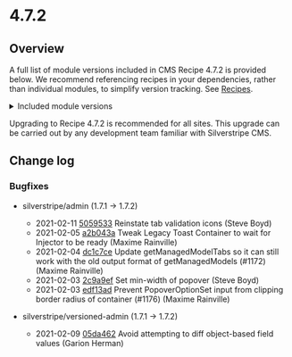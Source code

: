 # 4.7.2

## Overview

A full list of module versions included in CMS Recipe 4.7.2 is provided below. We recommend referencing recipes in your dependencies, rather than individual modules, to simplify version tracking. See [Recipes](/getting_started/).

<details>
<summary>Included module versions</summary>

| Module | Version |
| ------ | ------- |
| silverstripe/admin | **1.7.2** |
| silverstripe/asset-admin | 1.7.1 |
| silverstripe/assets | 1.7.0 |
| silverstripe/campaign-admin | 1.7.1 |
| silverstripe/cms | 4.7.1 |
| silverstripe/config | 1.1.0 |
| silverstripe/errorpage | 1.7.0 |
| silverstripe/framework | 4.7.2 |
| silverstripe/graphql | 3.4.1 |
| silverstripe/mimevalidator | 2.1.1 |
| silverstripe/reports | 4.7.0 |
| silverstripe/siteconfig | 4.7.0 |
| silverstripe/versioned |1.7.1 |
| silverstripe/versioned-admin | **1.7.2** |

</details>

Upgrading to Recipe 4.7.2 is recommended for all sites. This upgrade can be carried out by any development team familiar with Silverstripe CMS.

<!--- Changes below this line will be automatically regenerated -->
<!-- markdownlint-disable proper-names enhanced-proper-names -->

## Change log

### Bugfixes

- silverstripe/admin (1.7.1 -&gt; 1.7.2)
  - 2021-02-11 [5059533](https://github.com/silverstripe/silverstripe-admin/commit/5059533971fa87e32d2caf23770814e40e1d5812) Reinstate tab validation icons (Steve Boyd)
  - 2021-02-05 [a2b043a](https://github.com/silverstripe/silverstripe-admin/commit/a2b043a85807b0274bf832affcec3ed509d42421) Tweak Legacy Toast Container to wait for Injector to be ready (Maxime Rainville)
  - 2021-02-04 [dc1c7ce](https://github.com/silverstripe/silverstripe-admin/commit/dc1c7cef00c1b6cce0dba861cc041e5c470f52a7) Update getManagedModelTabs so it can still work with the old output format of getManagedModels (#1172) (Maxime Rainville)
  - 2021-02-03 [2c9a9ef](https://github.com/silverstripe/silverstripe-admin/commit/2c9a9ef1981a08fdec010a3db06e1c5830a85921) Set min-width of popover (Steve Boyd)
  - 2021-02-03 [edf13ad](https://github.com/silverstripe/silverstripe-admin/commit/edf13adbad752c465cb40185f7decbae1fde4ad7) Prevent PopoverOptionSet input from clipping border radius of container (#1176) (Maxime Rainville)

- silverstripe/versioned-admin (1.7.1 -&gt; 1.7.2)
  - 2021-02-09 [05da462](https://github.com/silverstripe/silverstripe-versioned-admin/commit/05da4626890798590a116fe3112c9864dd0c7706) Avoid attempting to diff object-based field values (Garion Herman)

<!--- Changes above this line will be automatically regenerated -->
